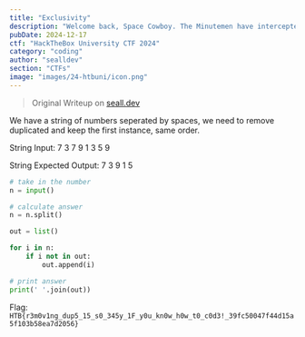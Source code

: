 ```yaml
---
title: "Exclusivity"
description: "Welcome back, Space Cowboy. The Minutemen have intercepted a corrupted data stream from the Frontier Board. Hidden within the stream are critical coordinates, buried under duplicate entries caused by the Board's sabotage."
pubDate: 2024-12-17
ctf: "HackTheBox University CTF 2024"
category: "coding"
author: "sealldev"
section: "CTFs"
image: "images/24-htbuni/icon.png"
---
```


> Original Writeup on [seall.dev](https://seall.dev/posts/htbunictf2024#exclusivity)

We have a string of numbers seperated by spaces, we need to remove duplicated and keep the first instance, same order.

String Input: 7 3 7 9 1 3 5 9

String Expected Output: 7 3 9 1 5 

```python
# take in the number
n = input()

# calculate answer
n = n.split()

out = list()

for i in n:
    if i not in out:
        out.append(i)

# print answer
print(' '.join(out))
```

Flag: `HTB{r3m0v1ng_dup5_15_s0_345y_1F_y0u_kn0w_h0w_t0_c0d3!_39fc50047f44d15a5f103b58ea7d2056}`